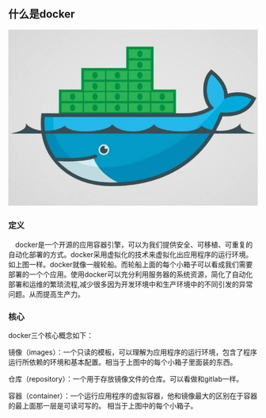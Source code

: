 ## 什么是docker

![图片](./docker.jpg)
### 定义
 docker是一个开源的应用容器引擎，可以为我们提供安全、可移植、可重复的自动化部署的方式。docker采用虚拟化的技术来虚拟化出应用程序的运行环境。如上图一样。docker就像一艘轮船。而轮船上面的每个小箱子可以看成我们需要部署的一个个应用。使用docker可以充分利用服务器的系统资源，简化了自动化部署和运维的繁琐流程,减少很多因为开发环境中和生产环境中的不同引发的异常问题。从而提高生产力。

### 核心
docker三个核心概念如下：

镜像（images）：一个只读的模板，可以理解为应用程序的运行环境，包含了程序运行所依赖的环境和基本配置。相当于上图中的每个小箱子里面装的东西。

仓库（repository）：一个用于存放镜像文件的仓库。可以看做和gitlab一样。

容器（container）：一个运行应用程序的虚拟容器，他和镜像最大的区别在于容器的最上面那一层是可读可写的。 相当于上图中的每个小箱子。